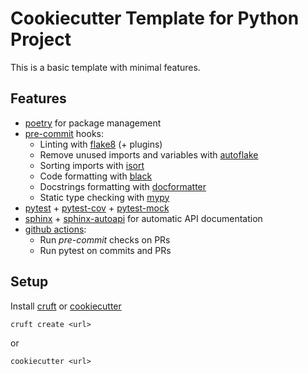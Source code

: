 # Cookiecutter Template for Python Project

This is a basic template with minimal features.

## Features

* [poetry](https://github.com/python-poetry/poetry) for package management
* [pre-commit](https://pre-commit.com/) hooks:
  * Linting with [flake8](https://flake8.pycqa.org/en/latest/) (+ plugins)
  * Remove unused imports and variables with [autoflake](https://github.com/myint/autoflake)
  * Sorting imports with [isort](https://github.com/timothycrosley/isort)
  * Code formatting with [black](https://black.readthedocs.io/en/stable/)
  * Docstrings formatting with [docformatter](https://github.com/myint/docformatter)
  * Static type checking with [mypy](https://mypy.readthedocs.io/)
* [pytest](https://docs.pytest.org/en/latest/) + [pytest-cov](https://pytest-cov.readthedocs.io/) + [pytest-mock](https://github.com/pytest-dev/pytest-mock)
* [sphinx](https://www.sphinx-doc.org/) + [sphinx-autoapi](https://sphinx-autoapi.readthedocs.io/) for automatic API documentation
* [github actions](https://help.github.com/en/actions):
  * Run *pre-commit* checks on PRs
  * Run pytest on commits and PRs

## Setup

Install [cruft](https://github.com/timothycrosley/cruft/) or [cookiecutter](https://github.com/cookiecutter/cookiecutter)

```
cruft create <url>
```

or

```
cookiecutter <url>
```
